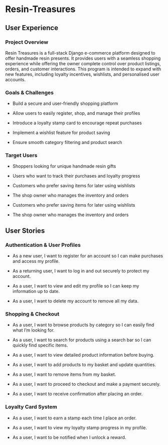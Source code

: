 ﻿# Resin-Treasures

## User Experience

### Project Overview
Resin Treasures is a full-stack Django e-commerce platform designed to offer handmade resin presents.
It provides users with a seamless shopping experience while offering the owner complete control over product listings, orders, and customer interactions.
This program is intended to expand with new features, including loyalty incentives, wishlists, and personalised user accounts.

### Goals & Challenges
- Build a secure and user-friendly shopping platform

- Allow users to easily register, shop, and manage their profiles

- Introduce a loyalty stamp card to encourage repeat purchases

- Implement a wishlist feature for product saving

- Ensure smooth category filtering and product search

### Target Users

- Shoppers looking for unique handmade resin gifts

- Users who want to track their purchases and loyalty progress

- Customers who prefer saving items for later using wishlists

- The shop owner who manages the inventory and orders
  
- Customers who prefer saving items for later using wishlists

- The shop owner who manages the inventory and orders

## User Stories

### Authentication & User Profiles

- As a new user, I want to register for an account so I can make purchases and access my profile.

- As a returning user, I want to log in and out securely to protect my account.

- As a user, I want to view and edit my profile so I can keep my information up to date.

- As a user, I want to delete my account to remove all my data.

### Shopping & Checkout

- As a user, I want to browse products by category so I can easily find what I’m looking for.

- As a user, I want to search for products using a search bar so I can quickly find specific items.

- As a user, I want to view detailed product information before buying.

- As a user, I want to add products to my basket and update quantities.

- As a user, I want to remove items from my basket.

- As a user, I want to proceed to checkout and make a payment securely.

- As a user, I want to receive confirmation after placing an order.

### Loyalty Card System

- As a user, I want to earn a stamp each time I place an order.

- As a user, I want to view my loyalty stamp progress in my profile.

- As a user, I want to be notified when I unlock a reward.
